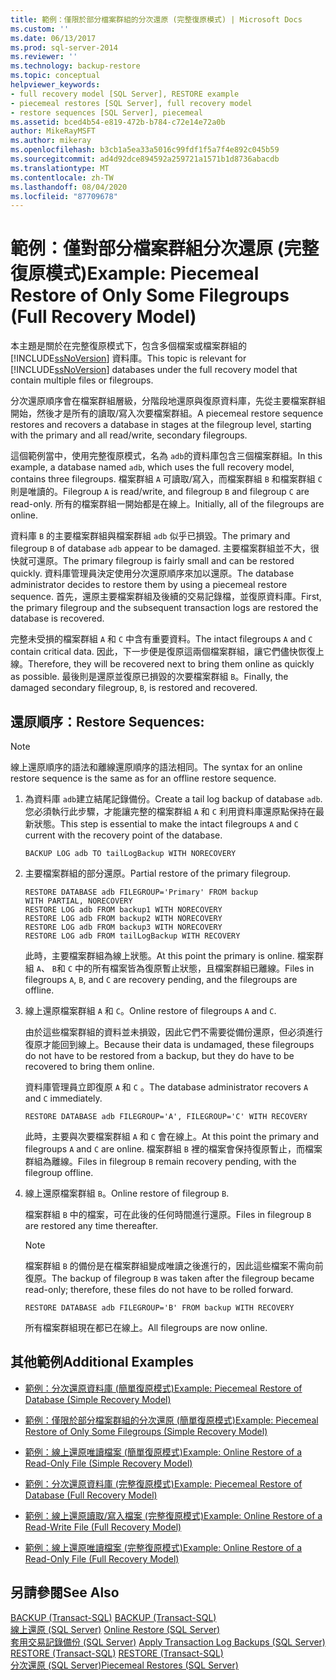 ```yaml
---
title: 範例：僅限於部分檔案群組的分次還原 (完整復原模式) | Microsoft Docs
ms.custom: ''
ms.date: 06/13/2017
ms.prod: sql-server-2014
ms.reviewer: ''
ms.technology: backup-restore
ms.topic: conceptual
helpviewer_keywords:
- full recovery model [SQL Server], RESTORE example
- piecemeal restores [SQL Server], full recovery model
- restore sequences [SQL Server], piecemeal
ms.assetid: bced4b54-e819-472b-b784-c72e14e72a0b
author: MikeRayMSFT
ms.author: mikeray
ms.openlocfilehash: b3cb1a5ea33a5016c99fdf1f5a7f4e892c045b59
ms.sourcegitcommit: ad4d92dce894592a259721a1571b1d8736abacdb
ms.translationtype: MT
ms.contentlocale: zh-TW
ms.lasthandoff: 08/04/2020
ms.locfileid: "87709678"
---
```

# <a name="example-piecemeal-restore-of-only-some-filegroups-full-recovery-model"></a><span data-ttu-id="5b41d-102">範例：僅對部分檔案群組分次還原 (完整復原模式)</span><span class="sxs-lookup"><span data-stu-id="5b41d-102">Example: Piecemeal Restore of Only Some Filegroups (Full Recovery Model)</span></span>
  <span data-ttu-id="5b41d-103">本主題是關於在完整復原模式下，包含多個檔案或檔案群組的 [!INCLUDE[ssNoVersion](../../includes/ssnoversion-md.md)] 資料庫。</span><span class="sxs-lookup"><span data-stu-id="5b41d-103">This topic is relevant for [!INCLUDE[ssNoVersion](../../includes/ssnoversion-md.md)] databases under the full recovery model that contain multiple files or filegroups.</span></span>  
  
 <span data-ttu-id="5b41d-104">分次還原順序會在檔案群組層級，分階段地還原與復原資料庫，先從主要檔案群組開始，然後才是所有的讀取/寫入次要檔案群組。</span><span class="sxs-lookup"><span data-stu-id="5b41d-104">A piecemeal restore sequence restores and recovers a database in stages at the filegroup level, starting with the primary and all read/write, secondary filegroups.</span></span>  
  
 <span data-ttu-id="5b41d-105">這個範例當中，使用完整復原模式，名為 `adb`的資料庫包含三個檔案群組。</span><span class="sxs-lookup"><span data-stu-id="5b41d-105">In this example, a database named `adb`, which uses the full recovery model, contains three filegroups.</span></span> <span data-ttu-id="5b41d-106">檔案群組 `A` 可讀取/寫入，而檔案群組 `B` 和檔案群組 `C` 則是唯讀的。</span><span class="sxs-lookup"><span data-stu-id="5b41d-106">Filegroup `A` is read/write, and filegroup `B` and filegroup `C` are read-only.</span></span> <span data-ttu-id="5b41d-107">所有的檔案群組一開始都是在線上。</span><span class="sxs-lookup"><span data-stu-id="5b41d-107">Initially, all of the filegroups are online.</span></span>  
  
 <span data-ttu-id="5b41d-108">資料庫 `B` 的主要檔案群組與檔案群組 `adb` 似乎已損毀。</span><span class="sxs-lookup"><span data-stu-id="5b41d-108">The primary and filegroup `B` of database `adb` appear to be damaged.</span></span> <span data-ttu-id="5b41d-109">主要檔案群組並不大，很快就可還原。</span><span class="sxs-lookup"><span data-stu-id="5b41d-109">The primary filegroup is fairly small and can be restored quickly.</span></span> <span data-ttu-id="5b41d-110">資料庫管理員決定使用分次還原順序來加以還原。</span><span class="sxs-lookup"><span data-stu-id="5b41d-110">The database administrator decides to restore them by using a piecemeal restore sequence.</span></span> <span data-ttu-id="5b41d-111">首先，還原主要檔案群組及後續的交易記錄檔，並復原資料庫。</span><span class="sxs-lookup"><span data-stu-id="5b41d-111">First, the primary filegroup and the subsequent transaction logs are restored the database is recovered.</span></span>  
  
 <span data-ttu-id="5b41d-112">完整未受損的檔案群組 `A` 和 `C` 中含有重要資料。</span><span class="sxs-lookup"><span data-stu-id="5b41d-112">The intact filegroups `A` and `C` contain critical data.</span></span> <span data-ttu-id="5b41d-113">因此，下一步便是復原這兩個檔案群組，讓它們儘快恢復上線。</span><span class="sxs-lookup"><span data-stu-id="5b41d-113">Therefore, they will be recovered next to bring them online as quickly as possible.</span></span> <span data-ttu-id="5b41d-114">最後則是還原並復原已損毀的次要檔案群組 `B`。</span><span class="sxs-lookup"><span data-stu-id="5b41d-114">Finally, the damaged secondary filegroup, `B`, is restored and recovered.</span></span>  
  
## <a name="restore-sequences"></a><span data-ttu-id="5b41d-115">還原順序：</span><span class="sxs-lookup"><span data-stu-id="5b41d-115">Restore Sequences:</span></span>  
  
> [!NOTE]  
>  <span data-ttu-id="5b41d-116">線上還原順序的語法和離線還原順序的語法相同。</span><span class="sxs-lookup"><span data-stu-id="5b41d-116">The syntax for an online restore sequence is the same as for an offline restore sequence.</span></span>  
  
1.  <span data-ttu-id="5b41d-117">為資料庫 `adb`建立結尾記錄備份。</span><span class="sxs-lookup"><span data-stu-id="5b41d-117">Create a tail log backup of database `adb`.</span></span> <span data-ttu-id="5b41d-118">您必須執行此步驟，才能讓完整的檔案群組 `A` 和 `C` 利用資料庫還原點保持在最新狀態。</span><span class="sxs-lookup"><span data-stu-id="5b41d-118">This step is essential to make the intact filegroups `A` and `C` current with the recovery point of the database.</span></span>  
  
    ```  
    BACKUP LOG adb TO tailLogBackup WITH NORECOVERY  
    ```  
  
2.  <span data-ttu-id="5b41d-119">主要檔案群組的部分還原。</span><span class="sxs-lookup"><span data-stu-id="5b41d-119">Partial restore of the primary filegroup.</span></span>  
  
    ```  
    RESTORE DATABASE adb FILEGROUP='Primary' FROM backup   
    WITH PARTIAL, NORECOVERY  
    RESTORE LOG adb FROM backup1 WITH NORECOVERY  
    RESTORE LOG adb FROM backup2 WITH NORECOVERY  
    RESTORE LOG adb FROM backup3 WITH NORECOVERY  
    RESTORE LOG adb FROM tailLogBackup WITH RECOVERY  
    ```  
  
     <span data-ttu-id="5b41d-120">此時，主要檔案群組為線上狀態。</span><span class="sxs-lookup"><span data-stu-id="5b41d-120">At this point the primary is online.</span></span> <span data-ttu-id="5b41d-121">檔案群組 `A`、 `B`和 `C` 中的所有檔案皆為復原暫止狀態，且檔案群組已離線。</span><span class="sxs-lookup"><span data-stu-id="5b41d-121">Files in filegroups `A`, `B`, and `C` are recovery pending, and the filegroups are offline.</span></span>  
  
3.  <span data-ttu-id="5b41d-122">線上還原檔案群組 `A` 和 `C`。</span><span class="sxs-lookup"><span data-stu-id="5b41d-122">Online restore of filegroups `A` and `C`.</span></span>  
  
     <span data-ttu-id="5b41d-123">由於這些檔案群組的資料並未損毀，因此它們不需要從備份還原，但必須進行復原才能回到線上。</span><span class="sxs-lookup"><span data-stu-id="5b41d-123">Because their data is undamaged, these filegroups do not have to be restored from a backup, but they do have to be recovered to bring them online.</span></span>  
  
     <span data-ttu-id="5b41d-124">資料庫管理員立即復原 `A` 和 `C` 。</span><span class="sxs-lookup"><span data-stu-id="5b41d-124">The database administrator recovers `A` and `C` immediately.</span></span>  
  
    ```  
    RESTORE DATABASE adb FILEGROUP='A', FILEGROUP='C' WITH RECOVERY  
    ```  
  
     <span data-ttu-id="5b41d-125">此時，主要與次要檔案群組 `A` 和 `C` 會在線上。</span><span class="sxs-lookup"><span data-stu-id="5b41d-125">At this point the primary and filegroups `A` and `C` are online.</span></span> <span data-ttu-id="5b41d-126">檔案群組 `B` 裡的檔案會保持復原暫止，而檔案群組為離線。</span><span class="sxs-lookup"><span data-stu-id="5b41d-126">Files in filegroup `B` remain recovery pending, with the filegroup offline.</span></span>  
  
4.  <span data-ttu-id="5b41d-127">線上還原檔案群組 `B`。</span><span class="sxs-lookup"><span data-stu-id="5b41d-127">Online restore of filegroup `B`.</span></span>  
  
     <span data-ttu-id="5b41d-128">檔案群組 `B` 中的檔案，可在此後的任何時間進行還原。</span><span class="sxs-lookup"><span data-stu-id="5b41d-128">Files in filegroup `B` are restored any time thereafter.</span></span>  
  
    > [!NOTE]  
    >  <span data-ttu-id="5b41d-129">檔案群組 `B` 的備份是在檔案群組變成唯讀之後進行的，因此這些檔案不需向前復原。</span><span class="sxs-lookup"><span data-stu-id="5b41d-129">The backup of filegroup `B` was taken after the filegroup became read-only; therefore, these files do not have to be rolled forward.</span></span>  
  
    ```  
    RESTORE DATABASE adb FILEGROUP='B' FROM backup WITH RECOVERY  
    ```  
  
     <span data-ttu-id="5b41d-130">所有檔案群組現在都已在線上。</span><span class="sxs-lookup"><span data-stu-id="5b41d-130">All filegroups are now online.</span></span>  
  
## <a name="additional-examples"></a><span data-ttu-id="5b41d-131">其他範例</span><span class="sxs-lookup"><span data-stu-id="5b41d-131">Additional Examples</span></span>  
  
-   [<span data-ttu-id="5b41d-132">範例：分次還原資料庫 &#40;簡單復原模式&#41;</span><span class="sxs-lookup"><span data-stu-id="5b41d-132">Example: Piecemeal Restore of Database &#40;Simple Recovery Model&#41;</span></span>](example-piecemeal-restore-of-database-simple-recovery-model.md)  
  
-   [<span data-ttu-id="5b41d-133">範例：僅限於部分檔案群組的分次還原 &#40;簡單復原模式&#41;</span><span class="sxs-lookup"><span data-stu-id="5b41d-133">Example: Piecemeal Restore of Only Some Filegroups &#40;Simple Recovery Model&#41;</span></span>](example-piecemeal-restore-of-only-some-filegroups-simple-recovery-model.md)  
  
-   [<span data-ttu-id="5b41d-134">範例：線上還原唯讀檔案 &#40;簡單復原模式&#41;</span><span class="sxs-lookup"><span data-stu-id="5b41d-134">Example: Online Restore of a Read-Only File &#40;Simple Recovery Model&#41;</span></span>](example-online-restore-of-a-read-only-file-simple-recovery-model.md)  
  
-   [<span data-ttu-id="5b41d-135">範例：分次還原資料庫 &#40;完整復原模式&#41;</span><span class="sxs-lookup"><span data-stu-id="5b41d-135">Example: Piecemeal Restore of Database &#40;Full Recovery Model&#41;</span></span>](example-piecemeal-restore-of-database-full-recovery-model.md)  
  
-   [<span data-ttu-id="5b41d-136">範例：線上還原讀取/寫入檔案 &#40;完整復原模式&#41;</span><span class="sxs-lookup"><span data-stu-id="5b41d-136">Example: Online Restore of a Read-Write File &#40;Full Recovery Model&#41;</span></span>](example-online-restore-of-a-read-write-file-full-recovery-model.md)  
  
-   [<span data-ttu-id="5b41d-137">範例：線上還原唯讀檔案 &#40;完整復原模式&#41;</span><span class="sxs-lookup"><span data-stu-id="5b41d-137">Example: Online Restore of a Read-Only File &#40;Full Recovery Model&#41;</span></span>](example-online-restore-of-a-read-only-file-full-recovery-model.md)  
  
## <a name="see-also"></a><span data-ttu-id="5b41d-138">另請參閱</span><span class="sxs-lookup"><span data-stu-id="5b41d-138">See Also</span></span>  
 <span data-ttu-id="5b41d-139">[BACKUP &#40;Transact-SQL&#41;](/sql/t-sql/statements/backup-transact-sql) </span><span class="sxs-lookup"><span data-stu-id="5b41d-139">[BACKUP &#40;Transact-SQL&#41;](/sql/t-sql/statements/backup-transact-sql) </span></span>  
 <span data-ttu-id="5b41d-140">[線上還原 &#40;SQL Server&#41;](online-restore-sql-server.md) </span><span class="sxs-lookup"><span data-stu-id="5b41d-140">[Online Restore &#40;SQL Server&#41;](online-restore-sql-server.md) </span></span>  
 <span data-ttu-id="5b41d-141">[套用交易記錄備份 &#40;SQL Server&#41;](transaction-log-backups-sql-server.md) </span><span class="sxs-lookup"><span data-stu-id="5b41d-141">[Apply Transaction Log Backups &#40;SQL Server&#41;](transaction-log-backups-sql-server.md) </span></span>  
 <span data-ttu-id="5b41d-142">[RESTORE &#40;Transact-SQL&#41;](/sql/t-sql/statements/restore-statements-transact-sql) </span><span class="sxs-lookup"><span data-stu-id="5b41d-142">[RESTORE &#40;Transact-SQL&#41;](/sql/t-sql/statements/restore-statements-transact-sql) </span></span>  
 [<span data-ttu-id="5b41d-143">分次還原 &#40;SQL Server&#41;</span><span class="sxs-lookup"><span data-stu-id="5b41d-143">Piecemeal Restores &#40;SQL Server&#41;</span></span>](piecemeal-restores-sql-server.md)  
  
  
